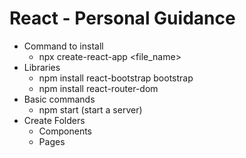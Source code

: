 # React - Personal Guidance
- Command to install
  - npx create-react-app <file_name>
- Libraries
  - npm install react-bootstrap bootstrap
  - npm install react-router-dom 
- Basic commands
  - npm start (start a server)  
- Create Folders
  - Components
  - Pages

